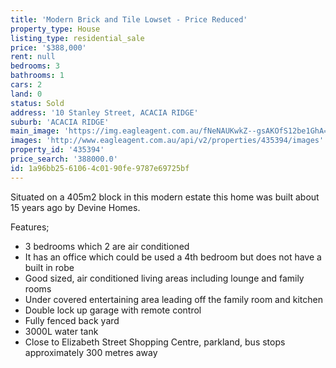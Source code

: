 ```yaml
---
title: 'Modern Brick and Tile Lowset - Price Reduced'
property_type: House
listing_type: residential_sale
price: '$388,000'
rent: null
bedrooms: 3
bathrooms: 1
cars: 2
land: 0
status: Sold
address: '10 Stanley Street, ACACIA RIDGE'
suburb: 'ACACIA RIDGE'
main_image: 'https://img.eagleagent.com.au/fNeNAUKwkZ--gsAKOfS12be1GhA=/1280x854/smart/https://s3-us-west-2.amazonaws.com/eagleagent-orig/images/6824098/115517519-image-M.jpg'
images: 'http://www.eagleagent.com.au/api/v2/properties/435394/images'
property_id: '435394'
price_search: '388000.0'
id: 1a96bb25-6106-4c01-90fe-9787e69725bf
---
```

Situated on a 405m2 block in this modern estate this home was built about 15 years ago by Devine Homes.

Features;
*  3 bedrooms which 2 are air conditioned
*  It has an office which could be used a 4th bedroom but does not have a built in robe
*  Good sized, air conditioned living areas including lounge and family rooms
*  Under covered entertaining area leading off the family room and kitchen
*  Double lock up garage with remote control
*  Fully fenced back yard
*  3000L water tank
*  Close to Elizabeth Street Shopping Centre, parkland, bus stops approximately 300 metres away